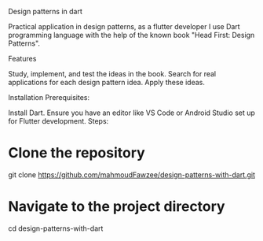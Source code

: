 Design patterns in dart

Practical application in design patterns, as a flutter developer I use Dart programming language with the help of the known book "Head First: Design Patterns".


Features

Study, implement, and test the ideas in the book.
Search for real applications for each design pattern idea.
Apply these ideas.


Installation
Prerequisites:

Install Dart.
Ensure you have an editor like VS Code or Android Studio set up for Flutter development.
Steps:

# Clone the repository
git clone https://github.com/mahmoudFawzee/design-patterns-with-dart.git

# Navigate to the project directory
cd design-patterns-with-dart


